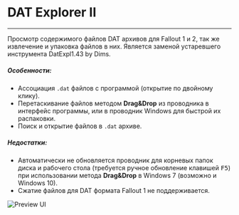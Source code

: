 # DAT Explorer II
---
Просмотр содержимого файлов DAT архивов для Fallout 1 и 2, так же извлечение и упаковка файлов в них.
Является заменой устаревшего инструмента DatExpl1.43 by Dims. 

##### Особенности:
- Ассоциация `.dat` файлов с программой (открытие по двойному клику).
- Перетаскивание файлов методом **Drag&Drop** из проводника в интерфейс программы, или в проводник Windows для быстрой их распаковки.
- Поиск и открытие файлов в `.dat` архиве.

##### Недостатки:
- Автоматически не обновляется проводник для корневых папок диска и рабочего стола (требуется ручное обновление клавишей <kbd>F5</kbd>) при использовании метода **Drag&Drop** в Windows 7 (возможно и Windows 10).
- Сжатие файлов для DAT формата Fallout 1 не поддерживается.

![Preview UI](/.github/screen.png)